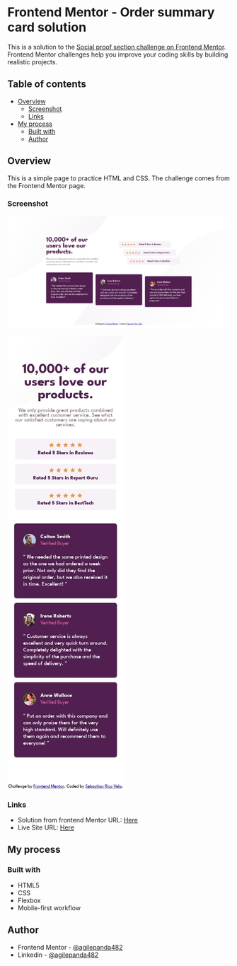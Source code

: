 # Frontend Mentor - Order summary card solution

This is a solution to the [Social proof section challenge on Frontend Mentor](https://www.frontendmentor.io/challenges/social-proof-section-6e0qTv_bA). Frontend Mentor challenges help you improve your coding skills by building realistic projects. 

## Table of contents
- [Overview](#overview)
  - [Screenshot](#screenshot)
  - [Links](#links)
- [My process](#my-process)
  - [Built with](#built-with)
  - [Author](#author)

## Overview
This is a simple page to practice HTML and CSS. The challenge comes from the Frontend Mentor page.

### Screenshot

![Normal Design](/screenshots/pc.jpeg)

![Mobile Design](/screenshots/mobile.jpeg)

### Links

- Solution from frontend Mentor URL: [Here]()
- Live Site URL: [Here](https://socialproofsection-agilepanda482.netlify.app/)

## My process

### Built with
- HTML5
- CSS
- Flexbox
- Mobile-first workflow

## Author
- Frontend Mentor - [@agilepanda482](https://www.frontendmentor.io/profile/agilepanda482)
- Linkedin - [@agilepanda482](https://www.linkedin.com/in/agilepanda482/)